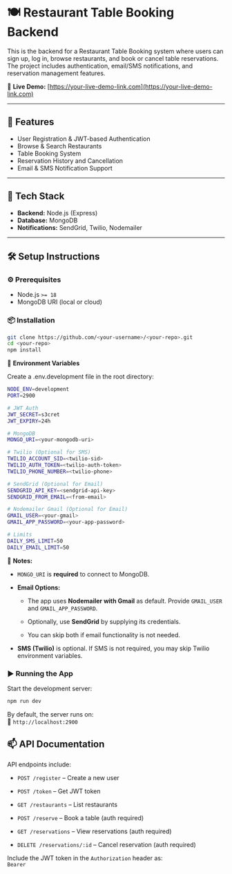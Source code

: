 # 🍽️ Restaurant Table Booking Backend

This is the backend for a Restaurant Table Booking system where users can sign up, log in, browse restaurants, and book or cancel table reservations. The project includes authentication, email/SMS notifications, and reservation management features.

🔗 **Live Demo:** [https://your-live-demo-link.com](https://your-live-demo-link.com)


---

## 🚀 Features

- User Registration & JWT-based Authentication
- Browse & Search Restaurants
- Table Booking System
- Reservation History and Cancellation
- Email & SMS Notification Support

---

## 🧰 Tech Stack

- **Backend:** Node.js (Express)
- **Database:** MongoDB
- **Notifications:** SendGrid, Twilio, Nodemailer

---

## 🛠️ Setup Instructions

### ⚙️ Prerequisites

- Node.js `>= 18`
- MongoDB URI (local or cloud)

### 📦 Installation

```bash
git clone https://github.com/<your-username>/<your-repo>.git
cd <your-repo>
npm install
```

🔐 **Environment Variables**

Create a .env.development file in the root directory:
```bash
NODE_ENV=development
PORT=2900

# JWT Auth
JWT_SECRET=s3cret
JWT_EXPIRY=24h

# MongoDB
MONGO_URI=<your-mongodb-uri>

# Twilio (Optional for SMS)
TWILIO_ACCOUNT_SID=<twilio-sid>
TWILIO_AUTH_TOKEN=<twilio-auth-token>
TWILIO_PHONE_NUMBER=<twilio-phone>

# SendGrid (Optional for Email)
SENDGRID_API_KEY=<sendgrid-api-key>
SENDGRID_FROM_EMAIL=<from-email>

# Nodemailer Gmail (Optional for Email)
GMAIL_USER=<your-gmail>
GMAIL_APP_PASSWORD=<your-app-password>

# Limits
DAILY_SMS_LIMIT=50
DAILY_EMAIL_LIMIT=50
```

📝 **Notes:**

*   `MONGO_URI` is **required** to connect to MongoDB.
    
*   **Email Options:**
    
    *   The app uses **Nodemailer with Gmail** as default. Provide `GMAIL_USER` and `GMAIL_APP_PASSWORD`.
        
    *   Optionally, use **SendGrid** by supplying its credentials.
        
    *   You can skip both if email functionality is not needed.
        
*   **SMS (Twilio)** is optional. If SMS is not required, you may skip Twilio environment variables.

### ▶️ Running the App

Start the development server:

```bash
npm run dev
``` 

By default, the server runs on:  
📍 `http://localhost:2900`

📫 API Documentation
--------------------

API endpoints include:

*   `POST /register` – Create a new user
    
*   `POST /token` – Get JWT token
    
*   `GET /restaurants` – List restaurants
    
*   `POST /reserve` – Book a table (auth required)
    
*   `GET /reservations` – View reservations (auth required)
    
*   `DELETE /reservations/:id` – Cancel reservation (auth required)
    

Include the JWT token in the `Authorization` header as:  
`Bearer `
